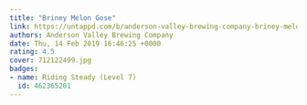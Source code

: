 ```yaml
---
title: "Briney Melon Gose"
link: https://untappd.com/b/anderson-valley-brewing-company-briney-melon-gose/1048349
authors: Anderson Valley Brewing Company
date: Thu, 14 Feb 2019 16:46:25 +0000
rating: 4.5
cover: 712122499.jpg
badges:
- name: Riding Steady (Level 7)
  id: 462365201
---
```

